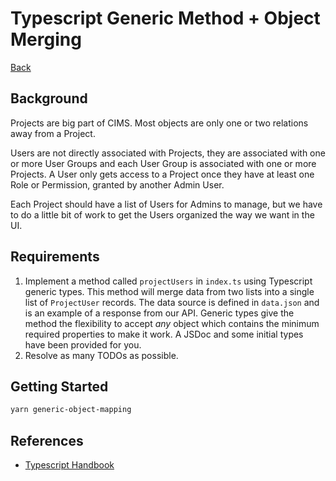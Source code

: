 # Typescript Generic Method + Object Merging

[Back](/README.md#cims-interview-skills-tests)

## Background

Projects are big part of CIMS. Most objects are only one or two relations away from a Project.

Users are not directly associated with Projects, they are associated with one or more User Groups and each User Group is associated with one or more Projects. A User only gets access to a Project once they have at least one Role or Permission, granted by another Admin User.

Each Project should have a list of Users for Admins to manage, but we have to do a little bit of work to get the Users organized the way we want in the UI.

## Requirements

1. Implement a method called `projectUsers` in `index.ts` using Typescript generic types. This method will merge data from two lists into a single list of `ProjectUser` records. The data source is defined in `data.json` and is an example of a response from our API. Generic types give the method the flexibility to accept _any_ object which contains the minimum required properties to make it work. A JSDoc and some initial types have been provided for you.
1. Resolve as many TODOs as possible.

## Getting Started

``` bash
yarn generic-object-mapping
```

## References

- [Typescript Handbook](https://www.typescriptlang.org/docs/handbook/intro.html)
